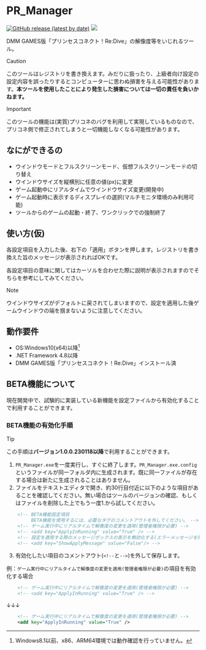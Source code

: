 # PR_Manager

[![GitHub release (latest by date)](https://img.shields.io/github/v/release/South2190/PR_Manager)](../../releases)
[![](https://img.shields.io/badge/-changelog-green)](changelog.md)

DMM GAMES版「プリンセスコネクト！Re:Dive」の解像度等をいじれるツール。

> [!Caution]
> このツールはレジストリを書き換えます。みだりに扱ったり、上級者向け設定の設定内容を誤ったりするとコンピューターに思わぬ損害を与える可能性があります。**本ツールを使用したことにより発生した損害については一切の責任を負いかねます。**

> [!Important]
> このツールの機能は(実質)プリコネのバグを利用して実現しているものなので、プリコネ側で修正されてしまうと一切機能しなくなる可能性があります。

## なにができるの
- ウインドウモードとフルスクリーンモード、仮想フルスクリーンモードの切り替え
- ウインドウサイズを縦横別に任意の値(px)に変更
- ゲーム起動中にリアルタイムでウインドウサイズ変更(開発中)
- ゲーム起動時に表示するディスプレイの選択(マルチモニタ環境のみ利用可能)
- ツールからのゲームの起動・終了、ワンクリックでの強制終了

## 使い方(仮)
各設定項目を入力した後、右下の「適用」ボタンを押します。レジストリを書き換えた旨のメッセージが表示されればOKです。

各設定項目の意味に関してはカーソルを合わせた際に説明が表示されますのでそちらを参考にしてみてください。

> [!Note]
> ウインドウサイズがデフォルトに戻されてしまいますので、設定を適用した後ゲームウインドウの端を掴まないように注意してください。

## 動作要件
- OS:Windows10(x64)以降[^1]
- .NET Framework 4.8以降
- DMM GAMES版「プリンセスコネクト！Re:Dive」インストール済
[^1]:Windows8.1以前、x86、ARM64環境では動作確認を行っていません。

## BETA機能について
現在開発中で、試験的に実装している新機能を設定ファイルから有効化することで利用することができます。

### BETA機能の有効化手順

> [!Tip]
> この手順は**バージョン1.0.0.230118以降**で利用することができます。

1. `PR_Manager.exe`を一度実行し、すぐに終了します。`PR_Manager.exe.config`というファイルが同一フォルダ内に生成されます。既に同一ファイルが存在する場合は新たに生成されることはありません。
2. ファイルをテキストエディタで開き、約30行目付近に以下のような項目があることを確認してください。無い場合はツールのバージョンの確認、もしくはファイルを削除した上でもう一度1.から試してください。

```xml
    <!-- BETA機能設定項目
         BETA機能を使用するには、必要なタグのコメントアウトを外してください。 -->
    <!-- ゲーム実行中にリアルタイムで解像度の変更を適用(管理者権限が必要) -->
    <!-- <add key="ApplyInRunning" value="True" /> -->
    <!-- 設定を適用する際のメッセージボックスの表示を無効化する(エラーメッセージを除く) -->
    <!-- <add key="ShowApplyMessage" value="False"/> -->
```

3. 有効化したい項目のコメントアウト(`<!--`と`-->`)を外して保存します。

例：`ゲーム実行中にリアルタイムで解像度の変更を適用(管理者権限が必要)`の項目を有効化する場合

```xml
    <!-- ゲーム実行中にリアルタイムで解像度の変更を適用(管理者権限が必要) -->
    <!-- <add key="ApplyInRunning" value="True" /> -->
```
↓↓↓
```xml
    <!-- ゲーム実行中にリアルタイムで解像度の変更を適用(管理者権限が必要) -->
    <add key="ApplyInRunning" value="True" />
```
